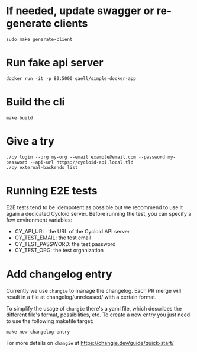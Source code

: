 # If needed, update swagger or re-generate clients

```
sudo make generate-client
```

# Run fake api server

```
docker run -it -p 80:5000 gaell/simple-docker-app
```

# Build the cli

```
make build
```

# Give a try

```
./cy login --org my-org --email example@email.com --password my-password --api-url https://cycloid-api.local.tld
./cy external-backends list
```

# Running E2E tests

E2E tests tend to be idempotent as possible but we recommend to use it again a dedicated Cycloid server. Before running the test, you can specify a few environment variables:

  * CY_API_URL: the URL of the Cycloid API server
  * CY_TEST_EMAIL: the test email
  * CY_TEST_PASSWORD: the test password
  * CY_TEST_ORG: the test organization

# Add changelog entry

Currently we use `changie` to manage the changelog. Each PR merge will result in a file at changelog/unreleased/ with a certain format.

To simplify the usage of `changie` there's a yaml file, which describes the different file's format, possibilities, etc. To create a new entry you just need to use the following makefile target:

```
make new-changelog-entry
```

For more details on `changie` at https://changie.dev/guide/quick-start/